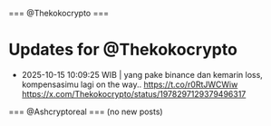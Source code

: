 === @Thekokocrypto ===

# Updates for @Thekokocrypto

- 2025-10-15 10:09:25 WIB | yang pake binance dan kemarin loss, kompensasimu lagi on the way.. https://t.co/r0RtJWCWiw
  https://x.com/Thekokocrypto/status/1978297129379496317

=== @Ashcryptoreal ===
(no new posts)

